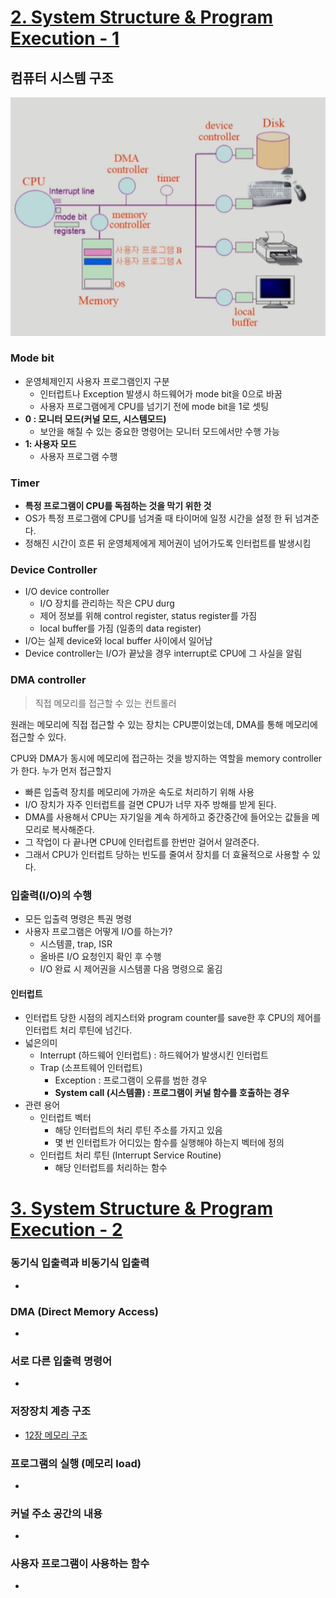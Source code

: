 # [2. System Structure & Program Execution - 1](https://core.ewha.ac.kr/publicview/C0101020140311132925816476?vmode=f)

## 컴퓨터 시스템 구조

![컴퓨터시스템구조](./2장.assets/컴퓨터시스템구조.png)



### Mode bit

- 운영체제인지 사용자 프로그램인지 구분
  - 인터럽트나 Exception 발생시 하드웨어가 mode bit을 0으로 바꿈
  - 사용자 프로그램에게 CPU를 넘기기 전에 mode bit을 1로 셋팅
- **0 : 모니터 모드(커널 모드, 시스템모드)**
  - 보안을 해칠 수 있는 중요한 명령어는 모니터 모드에서만 수행 가능
- **1: 사용자 모드**
  - 사용자 프로그램 수행



### Timer

- **특정 프로그램이 CPU를 독점하는 것을 막기 위한 것**
- OS가 특정 프로그램에 CPU를 넘겨줄 때 타이머에 일정 시간을 설정 한 뒤 넘겨준다.
- 정해진 시간이 흐른 뒤 운영체제에게 제어권이 넘어가도록 인터럽트를 발생시킴



### Device Controller

- I/O device controller
  - I/O 장치를 관리하는 작은 CPU durg
  - 제어 정보를 위해 control register, status register를 가짐
  - local buffer를 가짐 (일종의 data register)
- I/O는 실제 device와 local buffer 사이에서 일어남
- Device controller는 I/O가 끝났을 경우 interrupt로 CPU에 그 사실을 알림



### DMA controller

> 직접 메모리를 접근할 수 있는 컨트롤러

원래는 메모리에 직접 접근할 수 있는 장치는 CPU뿐이었는데, DMA를 통해 메모리에 접근할 수 있다.

CPU와 DMA가 동시에 메모리에 접근하는 것을 방지하는 역할을 memory controller가 한다. 누가 먼저 접근할지

- 빠른 입출력 장치를 메모리에 가까운 속도로 처리하기 위해 사용
- I/O 장치가 자주 인터럽트를 걸면 CPU가 너무 자주 방해를 받게 된다.
- DMA를 사용해서 CPU는 자기일을 계속 하게하고 중간중간에 들어오는 값들을 메모리로 복사해준다. 
- 그 작업이 다 끝나면 CPU에 인터럽트를 한번만 걸어서 알려준다.
- 그래서 CPU가 인터럽트 당하는 빈도를 줄여서 장치를 더 효율적으로 사용할 수 있다.



### 입출력(I/O)의 수행

- 모든 입출력 명령은 특권 명령
- 사용자 프로그램은 어떻게 I/O를 하는가?
  - 시스템콜, trap, ISR
  - 올바른 I/O 요청인지 확인 후 수행
  - I/O 완료 시 제어권을 시스템콜 다음 명령으로 옮김

#### 인터럽트

- 인터럽트 당한 시점의 레지스터와 program counter를 save한 후 CPU의 제어를 인터럽트 처리 루틴에 넘긴다.
- 넓은의미
  - Interrupt (하드웨어 인터럽트) : 하드웨어가 발생시킨 인터럽트
  - Trap (소프트웨어 인터럽트)
    - Exception : 프로그램이 오류를 범한 경우
    - **System call (시스템콜) : 프로그램이 커널 함수를 호출하는 경우**
- 관련 용어
  - 인터럽트 벡터
    - 해당 인터럽트의 처리 루틴 주소를 가지고 있음
    - 몇 번 인터럽트가 어디있는 함수를 실행해야 하는지 벡터에 정의
  - 인터럽트 처리 루틴 (Interrupt Service Routine)
    - 해당 인터럽트를 처리하는 함수





# [3. System Structure & Program Execution - 2](https://core.ewha.ac.kr/publicview/C0101020140314151238067290?vmode=f)

### 동기식 입출력과 비동기식 입출력

- 

### DMA (Direct Memory Access)

- 

### 서로 다른 입출력 명령어

- 

### 저장장치 계층 구조

- [12장 메모리 구조](컴퓨터-구조/12장-메모리-구조/12장-메모리-구조.md) 

### 프로그램의 실행 (메모리 load)

- 

### 커널 주소 공간의 내용

- 

### 사용자 프로그램이 사용하는 함수

-

